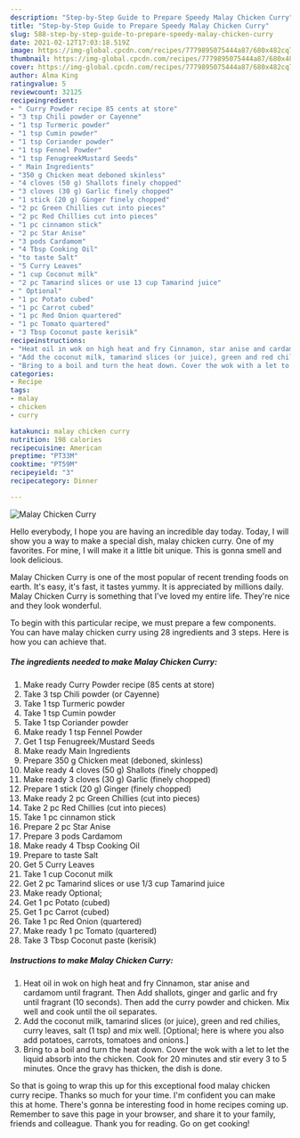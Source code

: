 ```yaml
---
description: "Step-by-Step Guide to Prepare Speedy Malay Chicken Curry"
title: "Step-by-Step Guide to Prepare Speedy Malay Chicken Curry"
slug: 588-step-by-step-guide-to-prepare-speedy-malay-chicken-curry
date: 2021-02-12T17:03:18.519Z
image: https://img-global.cpcdn.com/recipes/7779895075444a87/680x482cq70/malay-chicken-curry-recipe-main-photo.jpg
thumbnail: https://img-global.cpcdn.com/recipes/7779895075444a87/680x482cq70/malay-chicken-curry-recipe-main-photo.jpg
cover: https://img-global.cpcdn.com/recipes/7779895075444a87/680x482cq70/malay-chicken-curry-recipe-main-photo.jpg
author: Alma King
ratingvalue: 5
reviewcount: 32125
recipeingredient:
- " Curry Powder recipe 85 cents at store"
- "3 tsp Chili powder or Cayenne"
- "1 tsp Turmeric powder"
- "1 tsp Cumin powder"
- "1 tsp Coriander powder"
- "1 tsp Fennel Powder"
- "1 tsp FenugreekMustard Seeds"
- " Main Ingredients"
- "350 g Chicken meat deboned skinless"
- "4 cloves (50 g) Shallots finely chopped"
- "3 cloves (30 g) Garlic finely chopped"
- "1 stick (20 g) Ginger finely chopped"
- "2 pc Green Chillies cut into pieces"
- "2 pc Red Chillies cut into pieces"
- "1 pc cinnamon stick"
- "2 pc Star Anise"
- "3 pods Cardamom"
- "4 Tbsp Cooking Oil"
- "to taste Salt"
- "5 Curry Leaves"
- "1 cup Coconut milk"
- "2 pc Tamarind slices or use 13 cup Tamarind juice"
- " Optional"
- "1 pc Potato cubed"
- "1 pc Carrot cubed"
- "1 pc Red Onion quartered"
- "1 pc Tomato quartered"
- "3 Tbsp Coconut paste kerisik"
recipeinstructions:
- "Heat oil in wok on high heat and fry Cinnamon, star anise and cardamom until fragrant. Then Add shallots, ginger and garlic and fry until fragrant (10 seconds). Then add the curry powder and chicken. Mix well and cook until the oil separates."
- "Add the coconut milk, tamarind slices (or juice), green and red chilies, curry leaves, salt (1 tsp) and mix well. [Optional; here is where you also add potatoes, carrots, tomatoes and onions.]"
- "Bring to a boil and turn the heat down. Cover the wok with a let to let the liquid absorb into the chicken. Cook for 20 minutes and stir every 3 to 5 minutes. Once the gravy has thicken, the dish is done."
categories:
- Recipe
tags:
- malay
- chicken
- curry

katakunci: malay chicken curry 
nutrition: 198 calories
recipecuisine: American
preptime: "PT33M"
cooktime: "PT59M"
recipeyield: "3"
recipecategory: Dinner

---
```



![Malay Chicken Curry](https://img-global.cpcdn.com/recipes/7779895075444a87/680x482cq70/malay-chicken-curry-recipe-main-photo.jpg)

Hello everybody, I hope you are having an incredible day today. Today, I will show you a way to make a special dish, malay chicken curry. One of my favorites. For mine, I will make it a little bit unique. This is gonna smell and look delicious.

Malay Chicken Curry is one of the most popular of recent trending foods on earth. It's easy, it's fast, it tastes yummy. It is appreciated by millions daily. Malay Chicken Curry is something that I've loved my entire life. They're nice and they look wonderful.




To begin with this particular recipe, we must prepare a few components. You can have malay chicken curry using 28 ingredients and 3 steps. Here is how you can achieve that.

<!--inarticleads1-->

##### The ingredients needed to make Malay Chicken Curry:

1. Make ready  Curry Powder recipe (85 cents at store)
1. Take 3 tsp Chili powder (or Cayenne)
1. Take 1 tsp Turmeric powder
1. Take 1 tsp Cumin powder
1. Take 1 tsp Coriander powder
1. Make ready 1 tsp Fennel Powder
1. Get 1 tsp Fenugreek/Mustard Seeds
1. Make ready  Main Ingredients
1. Prepare 350 g Chicken meat (deboned, skinless)
1. Make ready 4 cloves (50 g) Shallots (finely chopped)
1. Make ready 3 cloves (30 g) Garlic (finely chopped)
1. Prepare 1 stick (20 g) Ginger (finely chopped)
1. Make ready 2 pc Green Chillies (cut into pieces)
1. Take 2 pc Red Chillies (cut into pieces)
1. Take 1 pc cinnamon stick
1. Prepare 2 pc Star Anise
1. Prepare 3 pods Cardamom
1. Make ready 4 Tbsp Cooking Oil
1. Prepare to taste Salt
1. Get 5 Curry Leaves
1. Take 1 cup Coconut milk
1. Get 2 pc Tamarind slices or use 1/3 cup Tamarind juice
1. Make ready  Optional;
1. Get 1 pc Potato (cubed)
1. Get 1 pc Carrot (cubed)
1. Take 1 pc Red Onion (quartered)
1. Make ready 1 pc Tomato (quartered)
1. Take 3 Tbsp Coconut paste (kerisik)




<!--inarticleads2-->

##### Instructions to make Malay Chicken Curry:

1. Heat oil in wok on high heat and fry Cinnamon, star anise and cardamom until fragrant. Then Add shallots, ginger and garlic and fry until fragrant (10 seconds). Then add the curry powder and chicken. Mix well and cook until the oil separates.
1. Add the coconut milk, tamarind slices (or juice), green and red chilies, curry leaves, salt (1 tsp) and mix well. [Optional; here is where you also add potatoes, carrots, tomatoes and onions.]
1. Bring to a boil and turn the heat down. Cover the wok with a let to let the liquid absorb into the chicken. Cook for 20 minutes and stir every 3 to 5 minutes. Once the gravy has thicken, the dish is done.




So that is going to wrap this up for this exceptional food malay chicken curry recipe. Thanks so much for your time. I'm confident you can make this at home. There's gonna be interesting food in home recipes coming up. Remember to save this page in your browser, and share it to your family, friends and colleague. Thank you for reading. Go on get cooking!
